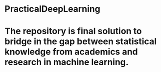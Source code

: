 # PracticalDeepLearning
# The repository is final solution to bridge in the gap between statistical knowledge from academics and research in machine learning.
